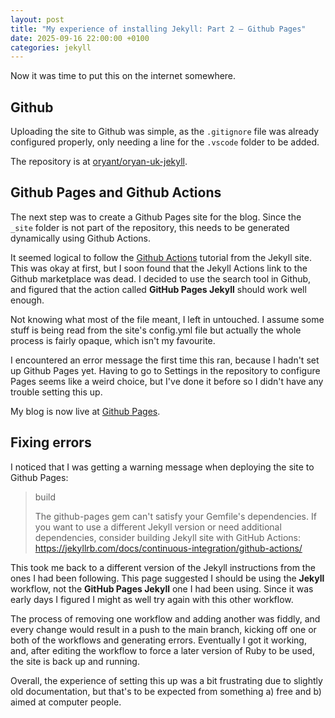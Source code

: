 ```yaml
---
layout: post
title: "My experience of installing Jekyll: Part 2 – Github Pages"
date: 2025-09-16 22:00:00 +0100
categories: jekyll
---
```


Now it was time to put this on the internet somewhere.

## Github

Uploading the site to Github was simple, as the `.gitignore` file was already configured properly, only needing a line for the `.vscode` folder to be added.

The repository is at [oryant/oryan-uk-jekyll](https://github.com/oryant/oryan-uk-jekyll).

## Github Pages and Github Actions

The next step was to create a Github Pages site for the blog. Since the `_site` folder is not part of the repository, this needs to be generated dynamically using Github Actions.

It seemed logical to follow the [Github Actions](https://ashmaroli.github.io/jekyll/docs/continuous-integration/github-actions/) tutorial from the Jekyll site. This was okay at first, but I soon found that the Jekyll Actions link to the Github marketplace was dead. I decided to use the search tool in Github, and figured that the action called **GitHub Pages Jekyll** should work well enough.

Not knowing what most of the file meant, I left in untouched. I assume some stuff is being read from the site's config.yml file but actually the whole process is fairly opaque, which isn't my favourite.

I encountered an error message the first time this ran, because I hadn't set up Github Pages yet. Having to go to Settings in the repository to configure Pages seems like a weird choice, but I've done it before so I didn't have any trouble setting this up.

My blog is now live at [Github Pages](https://oryant.github.io/oryan-uk-jekyll).

## Fixing errors

I noticed that I was getting a warning message when deploying the site to Github Pages:


> build
> 
> The github-pages gem can't satisfy your Gemfile's dependencies. If you want to use a different Jekyll version or need additional dependencies, consider building Jekyll site with GitHub Actions: https://jekyllrb.com/docs/continuous-integration/github-actions/


This took me back to a different version of the Jekyll instructions from the ones I had been following. This page suggested I should be using the **Jekyll** workflow, not the **GitHub Pages Jekyll** one I had been using. Since it was early days I figured I might as well try again with this other workflow.

The process of removing one workflow and adding another was fiddly, and every change would result in a push to the main branch, kicking off one or both of the workflows and generating errors. Eventually I got it working, and, after editing the workflow to force a later version of Ruby to be used, the site is back up and running.

Overall, the experience of setting this up was a bit frustrating due to slightly old documentation, but that's to be expected from something a) free and b) aimed at computer people.
